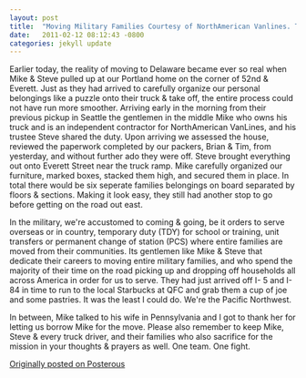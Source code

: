 ```yaml
---
layout: post
title:  "Moving Military Families Courtesy of NorthAmerican Vanlines. Thanks Mike & Steve!"
date:   2011-02-12 08:12:43 -0800
categories: jekyll update
---
```


Earlier today, the reality of moving to Delaware became ever so real when Mike & Steve pulled up at our Portland home on the corner of 52nd & Everett. Just as they had arrived to carefully organize our personal belongings like a puzzle onto their truck & take off, the entire process could not have run more smoother. Arriving early in the morning from their previous pickup in Seattle the gentlemen in the middle Mike who owns his truck and is an independent contractor for NorthAmerican VanLines, and his trustee Steve shared the duty. Upon arriving we assessed the house, reviewed the paperwork completed by our packers, Brian & Tim, from yesterday, and without further ado they were off. Steve brought everything out onto Everett Street near the truck ramp. Mike carefully organized our furniture, marked boxes, stacked them high, and secured them in place. In total there would be six seperate families belongings on board separated by floors & sections. Making it look easy, they still had another stop to go before getting on the road out east.

In the military, we're accustomed to coming & going, be it orders to serve overseas or in country, temporary duty (TDY) for school or training, unit transfers or permanent change of station (PCS) where entire families are moved from their communities. Its gentlemen like Mike & Steve that dedicate their careers to moving entire military families, and who spend the majority of their time on the road picking up and dropping off households all across America in order for us to serve. They had just arrived off I- 5 and I-84 in time to run to the local Starbucks at QFC and grab them a cup of joe and some pastries. It was the least I could do. We're the Pacific Northwest.

In between, Mike talked to his wife in Pennsylvania and I got to thank her for letting us borrow Mike for the move. Please also remember to keep Mike, Steve & every truck driver, and their families who also sacrifice for the mission in your thoughts & prayers as well. One team. One fight.

[Originally posted on Posterous](http://molina.posterous.com/)
